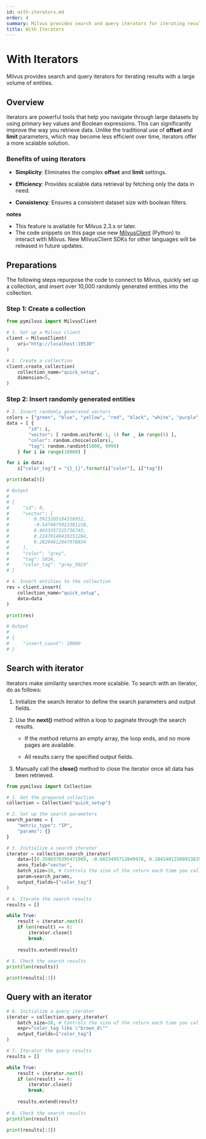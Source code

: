 ```yaml
---
id: with-iterators.md
order: 4
summary: Milvus provides search and query iterators for iterating results with a large volume of entities.
title: With Iterators
---
```


# With Iterators

Milvus provides search and query iterators for iterating results with a large volume of entities.

## Overview

Iterators are powerful tools that help you navigate through large datasets by using primary key values and Boolean expressions. This can significantly improve the way you retrieve data. Unlike the traditional use of __offset__ and __limit__ parameters, which may become less efficient over time, iterators offer a more scalable solution.

### Benefits of using iterators

- __Simplicity__: Eliminates the complex __offset__ and __limit__ settings.

- __Efficiency__: Provides scalable data retrieval by fetching only the data in need.

- __Consistency__: Ensures a consistent dataset size with boolean filters.

<div class="admonition note">

<p><b>notes</b></p>

<ul>

<li>This feature is available for Milvus 2.3.x or later.</li>

<li>The code snippets on this page use new <a href="https://milvus.io/api-reference/pymilvus/v2.4.x/About.md">MilvusClient</a> (Python) to interact with Milvus. New MilvusClient SDKs for other languages will be released in future updates.</li>

</ul>

</div>

## Preparations

The following steps repurpose the code to connect to Milvus, quickly set up a collection, and insert over 10,000 randomly generated entities into the collection.

### Step 1: Create a collection

```python
from pymilvus import MilvusClient

# 1. Set up a Milvus client
client = MilvusClient(
    uri="http://localhost:19530"
)

# 2. Create a collection
client.create_collection(
    collection_name="quick_setup",
    dimension=5,
)
```

### Step 2: Insert randomly generated entities

```python
# 3. Insert randomly generated vectors 
colors = ["green", "blue", "yellow", "red", "black", "white", "purple", "pink", "orange", "brown", "grey"]
data = [ {
        "id": i, 
        "vector": [ random.uniform(-1, 1) for _ in range(5) ], 
        "color": random.choice(colors), 
        "tag": random.randint(1000, 9999) 
    } for i in range(10000) ]

for i in data:
    i["color_tag"] = "{}_{}".format(i["color"], i["tag"])

print(data[0])

# Output
#
# {
#     "id": 0,
#     "vector": [
#         0.5913205104316952,
#         -0.5474675922381218,
#         0.9433357315736743,
#         0.22479148416151284,
#         0.28294612647978834
#     ],
#     "color": "grey",
#     "tag": 5024,
#     "color_tag": "grey_5024"
# }

# 4. Insert entities to the collection
res = client.insert(
    collection_name="quick_setup",
    data=data
)

print(res)

# Output
#
# {
#     "insert_count": 10000
# }
```

## Search with iterator

Iterators make similarity searches more scalable. To search with an iterator, do as follows:

1. Initialize the search iterator to define the search parameters and output fields.

1. Use the __next()__ method within a loop to paginate through the search results.

    - If the method returns an empty array, the loop ends, and no more pages are available.

    - All results carry the specified output fields.

1. Manually call the __close()__ method to close the iterator once all data has been retrieved.

```python
from pymilvus import Collection

# 1. Get the prepared collection
collection = Collection("quick_setup")

# 2. Set up the search parameters
search_params = {
    "metric_type": "IP",
    "params": {}
}

# 3. Initialize a search iterator
iterator = collection.search_iterator(
    data=[[0.3580376395471989, -0.6023495712049978, 0.18414012509913835, -0.26286205330961354, 0.9029438446296592]],
    anns_field="vector",
    batch_size=10, # Controls the size of the return each time you call next()
    param=search_params,
    output_fields=["color_tag"]
)

# 4. Iterate the search results
results = []

while True:
    result = iterator.next()
    if len(result) == 0:
        iterator.close()
        break;
        
    results.extend(result)
    
# 5. Check the search results
print(len(results))

print(results[:3])
```

## Query with an iterator

```python
# 6. Initialize a query iterator
iterator = collection.query_iterator(
    batch_size=10, # Controls the size of the return each time you call next()
    expr="color_tag like \"brown_8\""
    output_fields=["color_tag"]
)

# 7. Iterator the query results
results = []

while True:
    result = iterator.next()
    if len(result) == 0:
        iterator.close()
        break;
        
    results.extend(result)
    
# 8. Check the search results
print(len(results))

print(results[:3])
```
